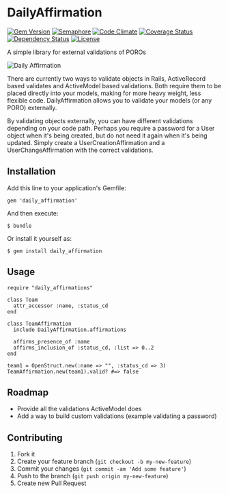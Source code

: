 # DailyAffirmation

[![Gem Version](https://badge.fury.io/rb/daily_affirmation.png)](http://badge.fury.io/rb/daily_affirmation)
[![Semaphore](https://semaphoreapp.com/api/v1/projects/7268def52c792e50bfc60e1b1a6e905ed4e2a80d/118940/shields_badge.png)](https://semaphoreapp.com/minter/daily_affirmation)
[![Code Climate](https://codeclimate.com/github/teamsnap/daily_affirmation.png)](https://codeclimate.com/github/teamsnap/daily_affirmation)
[![Coverage Status](https://coveralls.io/repos/teamsnap/daily_affirmation/badge.png?branch=master)](https://coveralls.io/r/teamsnap/daily_affirmation?branch=master)
[![Dependency Status](https://gemnasium.com/teamsnap/daily_affirmation.png)](https://gemnasium.com/teamsnap/daily_affirmation)
[![License](http://img.shields.io/license/MIT.png?color=green)](http://opensource.org/licenses/MIT)

A simple library for external validations of POROs

![Daily Affirmation](http://i.imgur.com/rdvgFAK.jpg)

There are currently two ways to validate objects in Rails, ActiveRecord based validates and ActiveModel based validations. Both require them to be placed directly into your models, making for more heavy weight, less flexible code. DailyAffirmation allows you to validate your models (or any PORO) externally.

By validating objects externally, you can have different validations depending on your code path. Perhaps you require a password for a User object when it's being created, but do not need it again when it's being updated. Simply create a UserCreationAffirmation and a UserChangeAffirmation with the correct validations.

## Installation

Add this line to your application's Gemfile:

    gem 'daily_affirmation'

And then execute:

    $ bundle

Or install it yourself as:

    $ gem install daily_affirmation

## Usage

    require "daily_affirmations"

    class Team
      attr_accessor :name, :status_cd
    end

    class TeamAffirmation
      include DailyAffirmation.affirmations

      affirms_presence_of :name
      affirms_inclusion_of :status_cd, :list => 0..2
    end

    team1 = OpenStruct.new(:name => "", :status_cd => 3)
    TeamAffirmation.new(team1).valid? #=> false
    
## Roadmap

- Provide all the validations ActiveModel does
- Add a way to build custom validations (example validating a password)

## Contributing

1. Fork it
2. Create your feature branch (`git checkout -b my-new-feature`)
3. Commit your changes (`git commit -am 'Add some feature'`)
4. Push to the branch (`git push origin my-new-feature`)
5. Create new Pull Request
